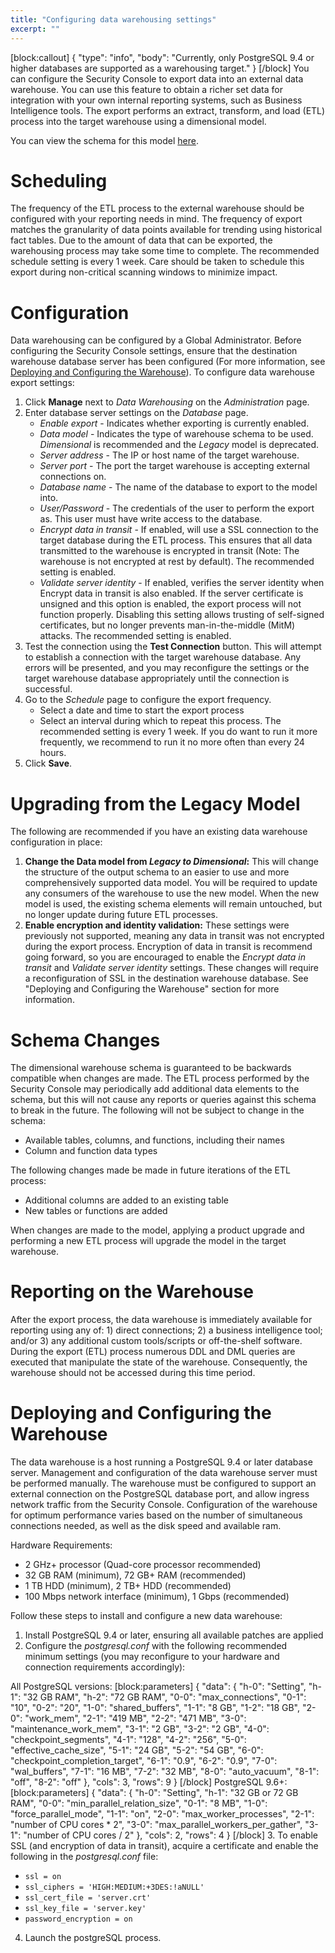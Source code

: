 ```yaml
---
title: "Configuring data warehousing settings"
excerpt: ""
---
```

[block:callout]
{
  "type": "info",
  "body": "Currently, only PostgreSQL 9.4 or higher databases are supported as a warehousing target."
}
[/block]
You can configure the Security Console to export data into an external data warehouse. You can use this feature to obtain a richer set data for integration with your own internal reporting systems, such as Business Intelligence tools. The export performs an extract, transform, and load (ETL) process into the target warehouse using a dimensional model.

You can view the schema for this model [here](https://help.rapid7.com/nexpose/en-us/warehouse/warehouse-schema.html).

# Scheduling

The frequency of the ETL process to the external warehouse should be configured with your reporting needs in mind. The frequency of export matches the granularity of data points available for trending using historical fact tables. Due to the amount of data that can be exported, the warehousing process may take some time to complete. The recommended schedule setting is every 1 week. Care should be taken to schedule this export during non-critical scanning windows to minimize impact.

# Configuration

Data warehousing can be configured by a Global Administrator. Before configuring the Security Console settings, ensure that the destination warehouse database server has been configured (For more information, see [Deploying and Configuring the Warehouse](doc:configuring-data-warehousing-settings#section-deploying-and-configuring-the-warehouse)). To configure data warehouse export settings:

1. Click **Manage** next to _Data Warehousing_ on the _Administration_ page.
2. Enter database server settings on the _Database_ page.
   * _Enable export_ - Indicates whether exporting is currently enabled.
   * _Data model_ - Indicates the type of warehouse schema to be used. _Dimensional_ is recommended and the _Legacy_ model is deprecated.
   * _Server address_ - The IP or host name of the target warehouse.
   * _Server port_ - The port the target warehouse is accepting external connections on.
   * _Database name_ - The name of the database to export to the model into.
   * _User/Password_ - The credentials of the user to perform the export as. This user must have write access to the database.
   * _Encrypt data in transit_ - If enabled, will use a SSL connection to the target database during the ETL process. This ensures that all data transmitted to the warehouse is encrypted in transit (Note: The warehouse is not encrypted at rest by default). The recommended setting is enabled.
   * _Validate server identity_ - If enabled, verifies the server identity when Encrypt data in transit is also enabled. If the server certificate is unsigned and this option is enabled, the export process will not function properly. Disabling this setting allows trusting of self-signed certificates, but no longer prevents man-in-the-middle (MitM) attacks. The recommended setting is enabled.
3. Test the connection using the **Test Connection** button. This will attempt to establish a connection with the target warehouse database. Any errors will be presented, and you may reconfigure the settings or the target warehouse database appropriately until the connection is successful.
4. Go to the _Schedule_ page to configure the export frequency.
   * Select a date and time to start the export process
   * Select an interval during which to repeat this process. The recommended setting is every 1 week. If you do want to run it more frequently, we recommend to run it no more often than every 24 hours.
5. Click **Save**.

# Upgrading from the Legacy Model

The following are recommended if you have an existing data warehouse configuration in place:

1. **Change the Data model from _Legacy to Dimensional_:** This will change the structure of the output schema to an easier to use and more comprehensively supported data model. You will be required to update any consumers of the warehouse to use the new model. When the new model is used, the existing schema elements will remain untouched, but no longer update during future ETL processes.
2. **Enable encryption and identity validation:** These settings were previously not supported, meaning any data in transit was not encrypted during the export process. Encryption of data in transit is recommend going forward, so you are encouraged to enable the _Encrypt data in transit_ and _Validate server identity_ settings. These changes will require a reconfiguration of SSL in the destination warehouse database. See "Deploying and Configuring the Warehouse" section for more information.

# Schema Changes

The dimensional warehouse schema is guaranteed to be backwards compatible when changes are made. The ETL process performed by the Security Console may periodically add additional data elements to the schema, but this will not cause any reports or queries against this schema to break in the future. The following will not be subject to change in the schema:

* Available tables, columns, and functions, including their names
* Column and function data types

The following changes made be made in future iterations of the ETL process:
* Additional columns are added to an existing table
* New tables or functions are added

When changes are made to the model, applying a product upgrade and performing a new ETL process will upgrade the model in the target warehouse.

# Reporting on the Warehouse

After the export process, the data warehouse is immediately available for reporting using any of: 1) direct connections; 2) a business intelligence tool; and/or 3) any additional custom tools/scripts or off-the-shelf software. During the export (ETL) process numerous DDL and DML queries are executed that manipulate the state of the warehouse. Consequently, the warehouse should not be accessed during this time period.

# Deploying and Configuring the Warehouse

The data warehouse is a host running a PostgreSQL 9.4 or later database server. Management and configuration of the data warehouse server must be performed manually. The warehouse must be configured to support an external connection on the PostgreSQL database port, and allow ingress network traffic from the Security Console. Configuration of the warehouse for optimum performance varies based on the number of simultaneous connections needed, as well as the disk speed and available ram.

Hardware Requirements:

* 2 GHz+ processor (Quad-core processor recommended)
* 32 GB RAM (minimum), 72 GB+ RAM (recommended)
* 1 TB HDD (minimum), 2 TB+ HDD (recommended)
* 100 Mbps network interface (minimum), 1 Gbps (recommended)

Follow these steps to install and configure a new data warehouse:

1. Install PostgreSQL 9.4 or later, ensuring all available patches are applied
2. Configure the _postgresql.conf_ with the following recommended minimum settings (you may reconfigure to your hardware and connection requirements accordingly):

All PostgreSQL versions:
[block:parameters]
{
  "data": {
    "h-0": "Setting",
    "h-1": "32 GB RAM",
    "h-2": "72 GB RAM",
    "0-0": "max_connections",
    "0-1": "10",
    "0-2": "20",
    "1-0": "shared_buffers",
    "1-1": "8 GB",
    "1-2": "18 GB",
    "2-0": "work_mem",
    "2-1": "419 MB",
    "2-2": "471 MB",
    "3-0": "maintenance_work_mem",
    "3-1": "2 GB",
    "3-2": "2 GB",
    "4-0": "checkpoint_segments",
    "4-1": "128",
    "4-2": "256",
    "5-0": "effective_cache_size",
    "5-1": "24 GB",
    "5-2": "54 GB",
    "6-0": "checkpoint_completion_target",
    "6-1": "0.9",
    "6-2": "0.9",
    "7-0": "wal_buffers",
    "7-1": "16 MB",
    "7-2": "32 MB",
    "8-0": "auto_vacuum",
    "8-1": "off",
    "8-2": "off"
  },
  "cols": 3,
  "rows": 9
}
[/block]
PostgreSQL 9.6+:
[block:parameters]
{
  "data": {
    "h-0": "Setting",
    "h-1": "32 GB or 72 GB RAM",
    "0-0": "min_parallel_relation_size",
    "0-1": "8 MB",
    "1-0": "force_parallel_mode",
    "1-1": "on",
    "2-0": "max_worker_processes",
    "2-1": "number of CPU cores * 2",
    "3-0": "max_parallel_workers_per_gather",
    "3-1": "number of CPU cores / 2"
  },
  "cols": 2,
  "rows": 4
}
[/block]
3. To enable SSL (and encryption of data in transit), acquire a certificate and enable the following in the _postgresql.conf_ file:
   * ```ssl = on```
   * ```ssl_ciphers = 'HIGH:MEDIUM:+3DES:!aNULL'```
   * ```ssl_cert_file = 'server.crt'```
   * ```ssl_key_file = 'server.key'```
   * ```password_encryption = on```
4. Launch the postgreSQL process.